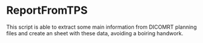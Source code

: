 # ReportFromTPS

This script is able to extract some main information from DICOMRT planning files and create an sheet with these data, 
avoiding a boiring handwork.

